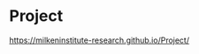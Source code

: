 # Project

https://milkeninstitute-research.github.io/Project/

<center><https://public.tableau.com/views/Example_15887955899110/Obesity?:embed=y&:display_count=yes&:toolbar=no" width="1004" height="1269" frameborder="0"></iframe></center>
